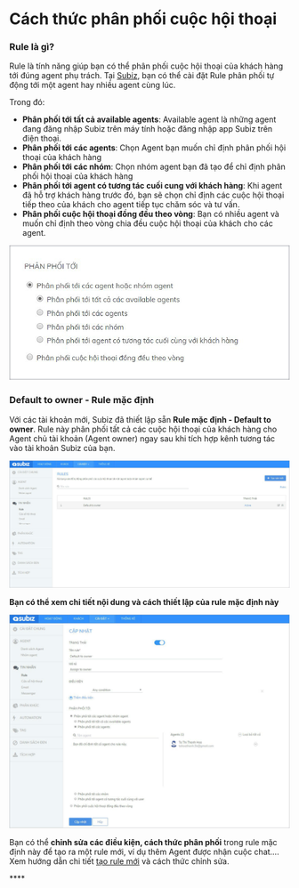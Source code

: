 # Cách thức phân phối cuộc hội thoại

### Rule là gì?

Rule là tính năng giúp bạn có thể phân phối cuộc hội thoại của khách hàng tới đúng agent phụ trách. Tại [Subiz](https://subiz.com/), bạn có thể cài đặt Rule phân phối tự động tới một agent hay nhiều agent cùng lúc. 

Trong đó:

* **Phân phối tới tất cả available agents**: Available agent là những agent đang đăng nhập Subiz trên máy tính hoặc đăng nhập app Subiz trên điện thoại. 
* **Phân phối tới các agents**: Chọn Agent bạn muốn chỉ định phân phối hội thoại của khách hàng
* **Phân phối tới các nhóm**: Chọn nhóm agent bạn đã tạo để chỉ định phân phối hội thoại của khách hàng
* **Phân phối tới agent có tương tác cuối cung với khách hàng**: Khi agent đã hỗ trợ khách hàng trước đó, bạn sẽ chọn chỉ định các cuộc hội thoại tiếp theo của khách cho agent tiếp tục chăm sóc và tư vấn.
* **Phân phối cuộc hội thoại đồng đều theo vòng**: Bạn có nhiều agent và muốn chỉ định theo vòng chia đều cuộc hội thoại của khách cho các agent. 

![](../../../.gitbook/assets/phan-phoi-toi.jpg)

### Default to owner - Rule mặc định

Với các tài khoản mới, Subiz đã thiết lập sẵn **Rule mặc định - Default to owner**. Rule này phân phối tất cả các cuộc hội thoại của khách hàng cho Agent chủ tài khoản \(Agent owner\) ngay sau khi tích hợp kênh tương tác vào tài khoản Subiz của bạn.

![Rule m&#x1EB7;c &#x111;&#x1ECB;nh ban &#x111;&#x1EA7;u](../../../.gitbook/assets/rule-mac-dinh-1.jpg)

**Bạn có thể xem chi tiết nội dung và cách thiết lập của rule mặc định này**

![Ch&#x1EC9;nh s&#x1EED;a n&#x1ED9;i dung Rule m&#x1EB7;c &#x111;&#x1ECB;nh](../../../.gitbook/assets/rule-mac-dinh-2.jpg)

Bạn có thể **chỉnh sửa các điều kiện, cách thức phân phối** trong rule mặc định này để tạo ra một rule mới, ví dụ thêm Agent được nhận cuộc chat…. Xem hướng dẫn chi tiết [tạo rule mới](https://subiz.gitbook.io/subiz-document/bat-dau-voi-subiz/untitled/untitled/untitled#buoc-1-dat-ten-va-mo-ta-rule) và cách thức chỉnh sửa.

\*\*\*\*



